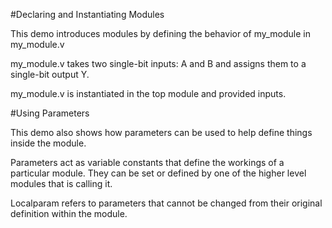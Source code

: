 #Declaring and Instantiating Modules

This demo introduces modules by defining the behavior of my_module in my_module.v 

my_module.v takes two single-bit inputs: A and B and assigns them to a single-bit output Y.

my_module.v is instantiated in the top module and provided inputs.

#Using Parameters

This demo also shows how parameters can be used to help define things inside the module.  

Parameters act as variable constants that define the workings of a particular module.  They can be set or defined by one of the higher level modules that is calling it.

Localparam refers to parameters that cannot be changed from their original definition within the module.